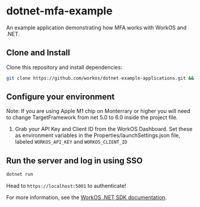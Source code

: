﻿# dotnet-mfa-example

An example application demonstrating how MFA works with WorkOS and .NET.

## Clone and Install

Clone this repository and install dependencies:

```sh
git clone https://github.com/workos/dotnet-example-applications.git && cd dotnet-mfa-example && dotnet build
```

## Configure your environment

Note: If you are using Apple M1 chip on Monterrary or higher you will need to change TargetFramework from net 5.0 to 6.0 inside the project file.

1. Grab your API Key and Client ID from the WorkOS Dashboard.
Set these as environment variables in the Properties/launchSettings.json file,
labeled `WORKOS_API_KEY` and `WORKOS_CLIENT_ID`

## Run the server and log in using SSO

```sh
dotnet run
```

Head to `https://localhost:5001` to authenticate!

For more information, see the [WorkOS .NET SDK documentation](https://workos.com/docs/reference/client-libraries).
